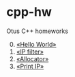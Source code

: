# cpp-hw
Otus C++ homeworks

0) [«Hello World»](./helloworld)
1) [«IP filter»](./ip_filter)
2) [«Allocator»](./allocator)
3) [«Print IP»](./print_ip)
